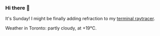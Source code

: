 ### Hi there :wave:

It's Sunday! I might be finally adding refraction to my [terminal raytracer](https://github.com/bewuethr/bash-raytracer).

Weather in Toronto: partly cloudy, at +19°C.
